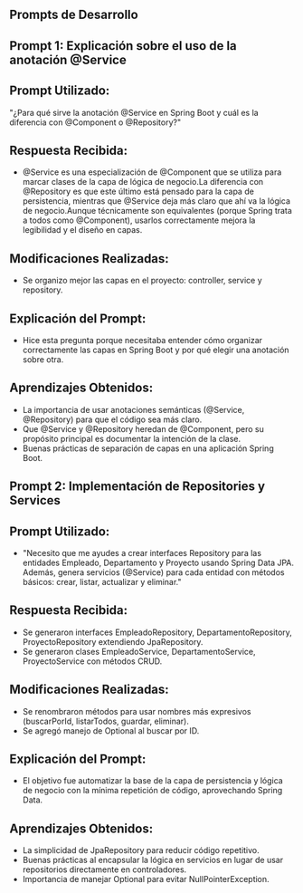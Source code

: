 ## Prompts de Desarrollo 

## Prompt 1: Explicación sobre el uso de la anotación @Service
## Prompt Utilizado:

"¿Para qué sirve la anotación @Service en Spring Boot y cuál es la diferencia con @Component o @Repository?"

## Respuesta Recibida:
- @Service es una especialización de @Component que se utiliza para marcar clases de la capa de lógica de negocio.La diferencia con @Repository es que este último está pensado para la capa de persistencia, mientras que @Service deja más claro que ahí va la lógica de negocio.Aunque técnicamente son equivalentes (porque Spring trata a todos como @Component), usarlos correctamente mejora la legibilidad y el diseño en capas.

## Modificaciones Realizadas:

- Se organizo mejor las capas en el proyecto: controller, service y repository.

## Explicación del Prompt:

- Hice esta pregunta porque necesitaba entender cómo organizar correctamente las capas en Spring Boot y por qué elegir una anotación sobre otra.

## Aprendizajes Obtenidos:

- La importancia de usar anotaciones semánticas (@Service, @Repository) para que el código sea más claro.
- Que @Service y @Repository heredan de @Component, pero su propósito principal es documentar la intención de la clase.
- Buenas prácticas de separación de capas en una aplicación Spring Boot.

## Prompt 2: Implementación de Repositories y Services
## Prompt Utilizado:

- "Necesito que me ayudes a crear interfaces Repository para las entidades Empleado, Departamento y Proyecto usando Spring Data JPA.
Además, genera servicios (@Service) para cada entidad con métodos básicos: crear, listar, actualizar y eliminar."

## Respuesta Recibida:
- Se generaron interfaces EmpleadoRepository, DepartamentoRepository, ProyectoRepository extendiendo JpaRepository.
- Se generaron clases EmpleadoService, DepartamentoService, ProyectoService con métodos CRUD.

## Modificaciones Realizadas:

- Se renombraron métodos para usar nombres más expresivos (buscarPorId, listarTodos, guardar, eliminar).
- Se agregó manejo de Optional al buscar por ID.

## Explicación del Prompt:

- El objetivo fue automatizar la base de la capa de persistencia y lógica de negocio con la mínima repetición de código, aprovechando Spring Data.

## Aprendizajes Obtenidos:

- La simplicidad de JpaRepository para reducir código repetitivo.
- Buenas prácticas al encapsular la lógica en servicios en lugar de usar repositorios directamente en controladores.
- Importancia de manejar Optional para evitar NullPointerException.


